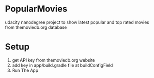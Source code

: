 # PopularMovies
udacity nanodegree project to show latest popular and top rated movies from themoviedb.org database

# Setup 

1. get API key from themoviedb.org website
2. add key in app/build.gradle file at buildConfigField
3. Run The App



